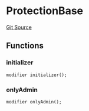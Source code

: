 # ProtectionBase
[Git Source](https://github.com/metacontract/mc/blob/main/src/devkit/Flattened.sol)


## Functions
### initializer


```solidity
modifier initializer();
```

### onlyAdmin


```solidity
modifier onlyAdmin();
```

